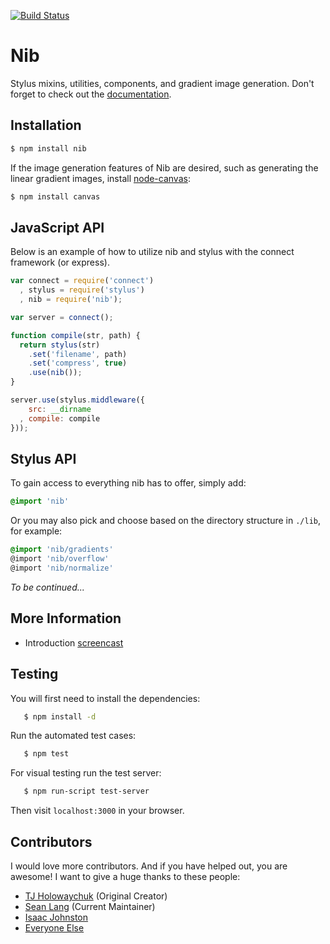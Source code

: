 [![Build Status](https://travis-ci.org/stylus/nib.png?branch=master)](https://travis-ci.org/stylus/nib)

# Nib

  Stylus mixins, utilities, components, and gradient image generation. Don't forget to check out the [documentation](http://stylus.github.io/nib/).

## Installation

```bash
$ npm install nib
```

 If the image generation features of Nib are desired, such as generating the linear gradient images, install [node-canvas](http://github.com/learnboost/node-canvas):

```bash
$ npm install canvas
```

## JavaScript API

 Below is an example of how to utilize nib and stylus with the connect framework (or express).

```javascript
var connect = require('connect')
  , stylus = require('stylus')
  , nib = require('nib');

var server = connect();

function compile(str, path) {
  return stylus(str)
	.set('filename', path)
	.set('compress', true)
	.use(nib());
}

server.use(stylus.middleware({
	src: __dirname
  , compile: compile
}));
```

## Stylus API

  To gain access to everything nib has to offer, simply add:

  ```css
  @import 'nib'
  ```

  Or you may also pick and choose based on the directory structure in `./lib`, for example:

  ```css
  @import 'nib/gradients'
  @import 'nib/overflow'
  @import 'nib/normalize'
  ```

_To be continued..._

## More Information

  - Introduction [screencast](http://www.screenr.com/M6a)

## Testing

 You will first need to install the dependencies:

 ```bash
    $ npm install -d
 ```

 Run the automated test cases:

 ```bash
    $ npm test
 ```

 For visual testing run the test server:

 ```bash
    $ npm run-script test-server
 ```

 Then visit `localhost:3000` in your browser.

## Contributors

I would love more contributors. And if you have helped out, you are awesome! I want to give a huge thanks to these people:

  - [TJ Holowaychuk](https://github.com/tj) (Original Creator)
  - [Sean Lang](https://github.com/slang800) (Current Maintainer)
  - [Isaac Johnston](https://github.com/superstructor)
  - [Everyone Else](https://github.com/tj/nib/contributors)
